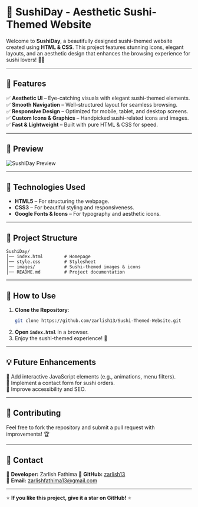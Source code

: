 # 🍣 SushiDay - Aesthetic Sushi-Themed Website

Welcome to **SushiDay**, a beautifully designed sushi-themed website created using **HTML & CSS**. This project features stunning icons, elegant layouts, and an aesthetic design that enhances the browsing experience for sushi lovers! 🍱✨

---

## 🎨 Features
✅ **Aesthetic UI** – Eye-catching visuals with elegant sushi-themed elements.  
✅ **Smooth Navigation** – Well-structured layout for seamless browsing.  
✅ **Responsive Design** – Optimized for mobile, tablet, and desktop screens.  
✅ **Custom Icons & Graphics** – Handpicked sushi-related icons and images.  
✅ **Fast & Lightweight** – Built with pure HTML & CSS for speed.  

---

## 📸 Preview
![SushiDay Preview]()

---

## 🚀 Technologies Used
- **HTML5** – For structuring the webpage.
- **CSS3** – For beautiful styling and responsiveness.
- **Google Fonts & Icons** – For typography and aesthetic icons.

---

## 📂 Project Structure
```
SushiDay/
│── index.html        # Homepage
│── style.css         # Stylesheet
│── images/           # Sushi-themed images & icons
│── README.md         # Project documentation
```

---

## 📌 How to Use
1. **Clone the Repository**:
   ```sh
   git clone https://github.com/zarlish13/Sushi-Themed-Website.git
   ```
2. **Open `index.html`** in a browser.
3. Enjoy the sushi-themed experience! 🍣

---

## 💡 Future Enhancements
🔹 Add interactive JavaScript elements (e.g., animations, menu filters).  
🔹 Implement a contact form for sushi orders.  
🔹 Improve accessibility and SEO.  

---

## 🤝 Contributing
Feel free to fork the repository and submit a pull request with improvements! 🏆

---

## 📧 Contact
📌 **Developer:** Zarlish Fathima 
📌 **GitHub:** [zarlish13](https://github.com/zarlish13)  
📌 **Email:** zarlishfathima13@gmail.com 

---

⭐ **If you like this project, give it a star on GitHub!** ⭐
